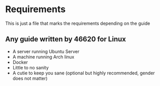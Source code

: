 # Requirements

This is just a file that marks the requirements depending on the guide

## Any guide written by 46620 for Linux

  *   A server running Ubuntu Server
  *   A machine running Arch linux
  *   Docker
  *   Little to no sanity
  *   A cutie to keep you sane (optional but highly recommended, gender does not matter)